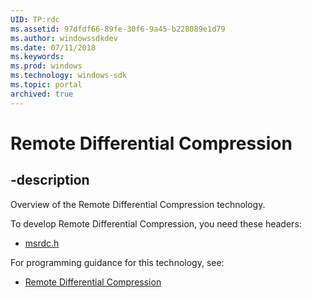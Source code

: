 ```yaml
---
UID: TP:rdc
ms.assetid: 97dfdf66-89fe-30f6-9a45-b228089e1d79
ms.author: windowssdkdev
ms.date: 07/11/2018
ms.keywords: 
ms.prod: windows
ms.technology: windows-sdk
ms.topic: portal
archived: true
---
```


# Remote Differential Compression

## -description

Overview of the Remote Differential Compression technology.

To develop Remote Differential Compression, you need these headers:

 * [msrdc.h](../msrdc/index.md)

For programming guidance for this technology, see:
* [Remote Differential Compression](/previous-versions/windows/desktop/rdc)


